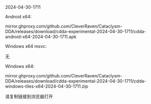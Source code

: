 2024-04-30-1711

Android x64:

mirror.ghproxy.com/github.com/CleverRaven/Cataclysm-DDA/releases/download/cdda-experimental-2024-04-30-1711/cdda-android-x64-2024-04-30-1711.apk

Windows x64 msvc:

无

Windows x64:

mirror.ghproxy.com/github.com/CleverRaven/Cataclysm-DDA/releases/download/cdda-experimental-2024-04-30-1711/cdda-windows-tiles-x64-2024-04-30-1711.zip

请复制链接到浏览器打开

